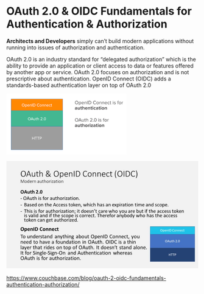 # OAuth 2.0 & OIDC Fundamentals for Authentication & Authorization

**Architects and Developers** simply can’t build modern applications without running into issues of authorization and authentication.

OAuth 2.0 is an industry standard for “delegated authorization” which is the ability to provide an application or client access to data or features offered by another app or service. OAuth 2.0 focuses on authorization and is not prescriptive about authentication. OpenID Connect (OIDC) adds a standards-based authentication layer on top of OAuth 2.0

![oauth-openid](https://github.com/paulveillard/cybersecurity-oauth/blob/main/img/oauth-openid2.png)

![oauth](https://github.com/paulveillard/cybersecurity-oauth/blob/main/img/oauth-openid3.JPG)


https://www.couchbase.com/blog/oauth-2-oidc-fundamentals-authentication-authorization/
